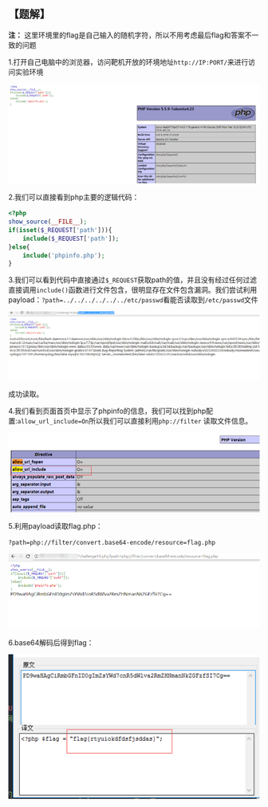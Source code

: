 ## 【题解】

**注：** 这里环境里的flag是自己输入的随机字符，所以不用考虑最后flag和答案不一致的问题

1.打开自己电脑中的浏览器，访问靶机开放的环境地址`http://IP:PORT/`来进行访问实验环境

![](files_for_writeup/1.png)

2.我们可以直接看到php主要的逻辑代码：

```php
<?php
show_source(__FILE__);
if(isset($_REQUEST['path'])){
    include($_REQUEST['path']);
}else{
    include('phpinfo.php');
}
```

3.我们可以看到代码中直接通过`$_REQUEST`获取path的值，并且没有经过任何过滤直接调用`include()`函数进行文件包含，很明显存在文件包含漏洞。我们尝试利用payload：`?path=../../../../../../etc/passwd`看能否读取到`/etc/passwd`文件

![](files_for_writeup/2.png)

成功读取。

4.我们看到页面首页中显示了phpinfo的信息，我们可以找到php配置:`allow_url_include=On`所以我们可以直接利用`php://filter` 读取文件信息。

![](files_for_writeup/3.png)

5.利用payload读取flag.php：

`?path=php://filter/convert.base64-encode/resource=flag.php`

![](files_for_writeup/4.png)

6.base64解码后得到flag：

![](files_for_writeup/5.png)

